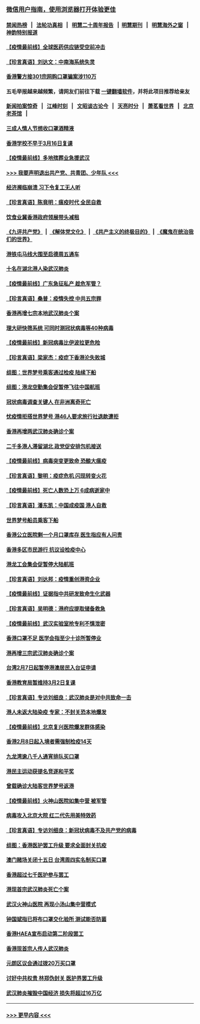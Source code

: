 ### [微信用户指南，使用浏览器打开体验更佳](https://github.com/gfw-breaker/banned-news1/blob/master/indexes/wechat-guide.md?t=0)
#### [禁闻热榜](热点新闻.md?t=0)  &nbsp;&nbsp;|&nbsp;&nbsp; [法轮功真相](https://github.com/gfw-breaker/truth/blob/master/README.md?t=0) &nbsp;&nbsp;|&nbsp;&nbsp; [明慧二十周年报告](https://github.com/gfw-breaker/mh-reports/blob/master/README.md?t=0) &nbsp;&nbsp;|&nbsp;&nbsp;[明慧期刊](https://github.com/gfw-breaker/mh-qikan) &nbsp;&nbsp;|&nbsp;&nbsp; [明慧海外之窗](https://github.com/gfw-breaker/mh-news/blob/master/README.md?t=0) &nbsp;&nbsp;|&nbsp;&nbsp; [神韵特别报道](https://github.com/gfw-breaker/mh-news/blob/master/shenyun.md?t=0)
#### [【疫情最前线】全球医药供应链受空前冲击](../pages/nsc415/n11869614.md?t=02150844) 
#### [【珍言真语】刘达文：中南海系统失灵](../pages/nsc415/n11869465.md?t=02150844) 
#### [香港警方接301宗网购口罩骗案涉110万](../pages/nsc415/n11867572.md?t=02150844) 
#### 五毛举报越来越频繁，请网友们前往下载 [一键翻墙软件](https://github.com/gfw-breaker/ssr-accounts)，并将此项目推荐给亲友
#### [新闻拍案惊奇](https://github.com/gfw-breaker/banned-news1/blob/master/pages/link4.md) &nbsp;&nbsp;|&nbsp;&nbsp; [江峰时刻](https://github.com/gfw-breaker/banned-news1/blob/master/pages/link4.md) &nbsp;&nbsp;|&nbsp;&nbsp; [文昭谈古论今](https://github.com/gfw-breaker/banned-news1/blob/master/pages/link4.md) &nbsp;&nbsp;|&nbsp;&nbsp; [天亮时分](https://github.com/gfw-breaker/banned-news1/blob/master/pages/link4.md) &nbsp;&nbsp;|&nbsp;&nbsp; [萧茗看世界](https://github.com/gfw-breaker/banned-news1/blob/master/pages/link4.md) &nbsp;&nbsp;|&nbsp;&nbsp; [北京老茶馆](https://github.com/gfw-breaker/banned-news1/blob/master/pages/link4.md) &nbsp;&nbsp;|&nbsp;&nbsp; 
#### [三成人情人节想收口罩酒精液](../pages/nsc415/n11867523.md?t=02150844) 
#### [香港学校不早于3月16日复课](../pages/nsc415/n11867498.md?t=02150844) 
#### [【疫情最前线】多地殡葬业急援武汉](../pages/nsc415/n11866914.md?t=02150844) 
#### [>>> 我要声明退出共产党、共青团、少年队 <<<](https://github.com/begood0513/goodnews/blob/master/quit/letter.md) 
#### [经济濒临崩溃 习下令复工无人听](../pages/nsc415/n11867269.md?t=02150844) 
#### [【珍言真语】陈竟明：瘟疫时代 全民自救](../pages/nsc415/n11866765.md?t=02150844) 
#### [饮食业冀香港政府领展带头减租](../pages/nsc415/n11864876.md?t=02150844) 
#### [《九评共产党》](https://github.com/begood0513/9ping.md/blob/master/README.md) &nbsp;|&nbsp; [《解体党文化》](../../../../jtdwh.md/blob/master/README.md)  &nbsp;|&nbsp; [《共产主义的终极目的》](../../../../gczydzjmd.md/blob/master/README.md) &nbsp;|&nbsp; [《魔鬼在统治我们的世界》](../../../../mgztzwmdsj.md/blob/master/README.md) 
#### [港铁屯马线大围至启德周五通车](../pages/nsc415/n11864842.md?t=02150844) 
#### [十名在湖北港人染武汉肺炎](../pages/nsc415/n11864807.md?t=02150844) 
#### [【疫情最前线】广东急征私产 趁危军管？](../pages/nsc415/n11864205.md?t=02150844) 
#### [【珍言真语】桑普：疫情失控 中共五宗罪](../pages/nsc415/n11864157.md?t=02150844) 
#### [香港再增七宗本地武汉肺炎个案](../pages/nsc415/n11862405.md?t=02150844) 
#### [理大研快筛系统 可同时测冠状病毒等40种病毒](../pages/nsc415/n11862376.md?t=02150844) 
#### [【疫情最前线】新冠病毒比伊波拉更危险](../pages/nsc415/n11862199.md?t=02150844) 
#### [【珍言真语】梁家杰：疫症下香港沦失败城](../pages/nsc415/n11861588.md?t=02150844) 
#### [组图：世界梦号乘客通过检疫 陆续下船](../pages/nsc415/n11858302.md?t=02150844) 
#### [组图：港龙空勤集会促暂停飞往中国航班](../pages/nsc415/n11858190.md?t=02150844) 
#### [冠状病毒调查关键人 在非洲离奇死亡](../pages/nsc415/n11859798.md?t=02150844) 
#### [忧疫情拒搭世界梦号 港46人要求旅行社退款遭拒](../pages/nsc415/n11859849.md?t=02150844) 
#### [香港再增两武汉肺炎确诊个案](../pages/nsc415/n11859833.md?t=02150844) 
#### [二千多港人滞留湖北 政党促安排包机接送](../pages/nsc415/n11859831.md?t=02150844) 
#### [【疫情最前线】病毒突变更致命 恐酿大瘟疫](../pages/nsc415/n11859604.md?t=02150844) 
#### [【珍言真语】黎明：疫症危机 闪现转变火花](../pages/nsc415/n11859199.md?t=02150844) 
#### [【疫情最前线】死亡人数恐上万 6成病逝家中](../pages/nsc415/n11856687.md?t=02150844) 
#### [【珍言真语】潘东凯：中国成疫国 港人自救](../pages/nsc415/n11856962.md?t=02150844) 
#### [世界梦号船员乘客下船](../pages/nsc415/n11856883.md?t=02150844) 
#### [香港公立医院剩一个月口罩库存 医生指应有人问责](../pages/nsc415/n11856875.md?t=02150844) 
#### [香港多区市民游行 抗议设检疫中心](../pages/nsc415/n11856866.md?t=02150844) 
#### [港龙工会集会促暂停大陆航班](../pages/nsc415/n11856840.md?t=02150844) 
#### [【珍言真语】刘达邦：疫情重创港资企业](../pages/nsc415/n11854274.md?t=02150844) 
#### [【疫情最前线】证据指中共研发致命生化武器](../pages/nsc415/n11853087.md?t=02150844) 
#### [【珍言真语】吴明德：港府应提取储备救急](../pages/nsc415/n11852734.md?t=02150844) 
#### [【疫情最前线】武汉实验室抢专利不慎泄密](../pages/nsc415/n11850310.md?t=02150844) 
#### [香港口罩不足 医学会指至少十诊所暂停业](../pages/nsc415/n11850301.md?t=02150844) 
#### [港再增三宗武汉肺炎确诊个案](../pages/nsc415/n11850328.md?t=02150844) 
#### [台湾2月7日起暂停港澳居民入台证申请](../pages/nsc415/n11850304.md?t=02150844) 
#### [香港教育局暂维持3月2日复课](../pages/nsc415/n11850260.md?t=02150844) 
#### [【珍言真语】专访刘细良：武汉肺炎是对中共致命一击](../pages/nsc415/n11849934.md?t=02150844) 
#### [港人未返大陆染疫 专家：不封关恐本地爆发](../pages/nsc415/n11848021.md?t=02150844) 
#### [【疫情最前线】北京复兴医院爆发群体感染](../pages/nsc415/n11847626.md?t=02150844) 
#### [香港2月8日起入境者需强制检疫14天](../pages/nsc415/n11847658.md?t=02150844) 
#### [九龙湾逾八千人通宵排队买口罩](../pages/nsc415/n11847647.md?t=02150844) 
#### [港民主运动获提名竞逐和平奖](../pages/nsc415/n11847633.md?t=02150844) 
#### [曾载确诊大陆客世界梦号返港](../pages/nsc415/n11847608.md?t=02150844) 
#### [【疫情最前线】火神山医院如集中营 被军管](../pages/nsc415/n11847524.md?t=02150844) 
#### [病毒攻入北京大院 红二代先用美特效药](../pages/nsc415/n11847427.md?t=02150844) 
#### [【珍言真语】专访刘细良：新冠状病毒不及共产党的病毒](../pages/nsc415/n11847164.md?t=02150844) 
#### [组图：香港医护罢工升级 要求全面封关抗疫](../pages/nsc415/n11844107.md?t=02150844) 
#### [澳门赌场关闭十五日 台湾周四实名制买口罩](../pages/nsc415/n11845083.md?t=02150844) 
#### [香港超过七千医护参与罢工](../pages/nsc415/n11845051.md?t=02150844) 
#### [港现首宗武汉肺炎死亡个案](../pages/nsc415/n11844998.md?t=02150844) 
#### [武汉火神山医院 再现小汤山集中营模式](../pages/nsc415/n11844763.md?t=02150844) 
#### [钟国斌指已将布口罩交化验所 测试能否防菌](../pages/nsc415/n11842783.md?t=02150844) 
#### [香港HAEA宣布启动第二阶段罢工](../pages/nsc415/n11842723.md?t=02150844) 
#### [香港现首宗人传人武汉肺炎](../pages/nsc415/n11842766.md?t=02150844) 
#### [元朗区议会通过拨20万买口罩](../pages/nsc415/n11842754.md?t=02150844) 
#### [讨好中共权贵 林郑伪封关 医护界罢工升级](../pages/nsc415/n11842359.md?t=02150844) 
#### [武汉肺炎摧毁中国经济 损失将超过16万亿](../pages/nsc415/n11839723.md?t=02150844) 

----
#### [ >>> 更早内容 <<< ](../indexes/nsc415-earlier.md)
